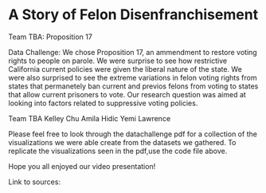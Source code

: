 # A Story of Felon Disenfranchisement
Team TBA: Proposition 17

Data Challenge: We chose Proposition 17, an ammendment to restore voting rights to people on parole. We were surprise to see how restrictive California current policies were given the liberal nature of the state. We were also surprised to see the extreme variations in felon voting rights from states that permanetely ban current and previos felons from voting to states that allow current prisoners to vote. Our research question was aimed at looking into factors related to suppressive voting policies. 

Team TBA 
Kelley Chu
Amila Hidic
Yemi Lawrence

Please feel free to look through the datachallenge pdf for a collection of the visualizations we were able create from the datasets we gathered. To replicate the visualizations seen in the pdf,use the code file above.

Hope you all enjoyed our video presentation!

Link to sources:
